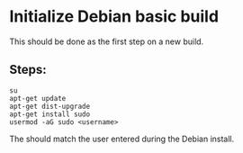 # Initialize Debian basic build

This should be done as the first step on a new build.

## Steps:
```
su
apt-get update
apt-get dist-upgrade
apt-get install sudo
usermod -aG sudo <username>
```

The <username> should match the user entered during the Debian install.
